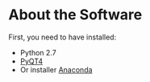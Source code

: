 # About the Software

First, you need to have installed:

* Python 2.7
* [PyQT4](https://riverbankcomputing.com/software/pyqt/download)
* Or installer [Anaconda](http://continuum.io/downloads)
